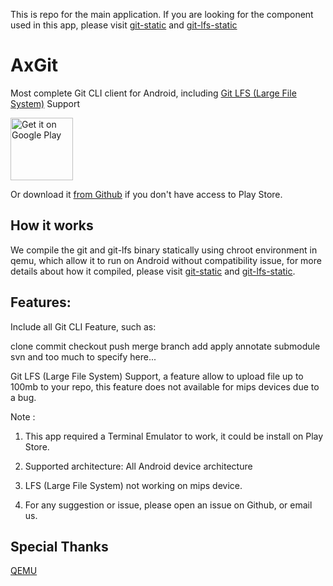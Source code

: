 This is repo for the main application. If you are looking for the component used in this app, please visit [git-static](https://github.com/EXALAB/git-static) and [git-lfs-static](https://github.com/EXALAB/git-static)

# AxGit
Most complete Git CLI client for Android, including [Git LFS (Large File System)](https://git-lfs.github.com) Support

<a href='https://play.google.com/store/apps/details?id=exa.free.ag'><img alt='Get it on Google Play' src='https://play.google.com/intl/en_us/badges/images/generic/en_badge_web_generic.png' height="100"/></a>

Or download it [from Github](https://github.com/EXALAB/AxGit/releases) if you don't have access to Play Store.



## How it works

We compile the git and git-lfs binary statically using chroot environment in qemu, which allow it to run on Android without compatibility issue, for more details about how it compiled, please visit [git-static](https://github.com/EXALAB/git-static) and [git-lfs-static](https://github.com/EXALAB/git-static).


## Features:

Include all Git CLI Feature, such as:

clone
commit
checkout
push
merge
branch
add
apply
annotate
submodule
svn
and too much to specify here...

Git LFS (Large File System) Support, a feature allow to upload file up to 100mb to your repo, this feature does not available for mips devices due to a bug.


Note : 

1. This app required a Terminal Emulator to work, it could be install on Play Store.

2. Supported architecture: All Android device architecture

3. LFS (Large File System) not working on mips device.

4. For any suggestion or issue, please open an issue on Github, or email us.


## Special Thanks

[QEMU](https://www.qemu.org)